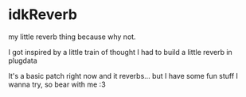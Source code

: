 # idkReverb
my little reverb thing because why not.

I got inspired by a little train of thought I had to build a little reverb in plugdata

It's a basic patch right now and it reverbs... but I have some fun stuff I wanna try, so bear with me :3
